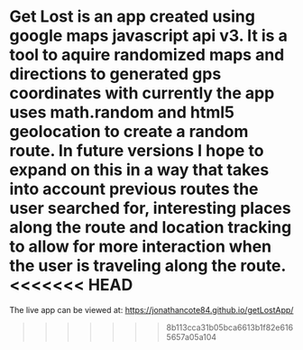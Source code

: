 
Get Lost is an app created using google maps javascript api v3. It is a tool to aquire randomized maps and directions to generated gps coordinates with currently the app uses math.random and html5 geolocation to create a random route. In future versions I hope to expand on this in a way that takes into account previous routes the user searched for, interesting places along the route and location tracking to allow for more interaction when the user is traveling along the route. 
<<<<<<< HEAD
=======

The live app can be viewed at:
https://jonathancote84.github.io/getLostApp/
>>>>>>> 8b113cca31b05bca6613b1f82e6165657a05a104
